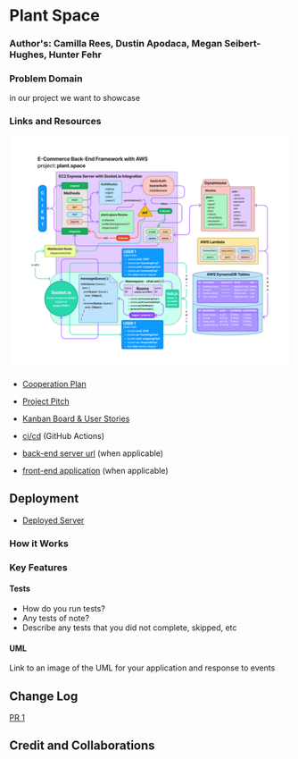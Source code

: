 # Plant Space

### Author's: Camilla Rees, Dustin Apodaca, Megan Seibert-Hughes, Hunter Fehr

### Problem Domain  
in our project we want to showcase

### Links and Resources

![UML, Domain Model, and Database Schema](./plantspaceUML.png)

- [Cooperation Plan](https://github.com/CHSMD/plant.space/blob/main/documentation/cooperation-plan.md)
- [Project Pitch](https://github.com/CHSMD/plant.space/blob/main/documentation/project-pitch.md)
- [Kanban Board & User Stories](https://github.com/orgs/CHSMD/projects/1)


- [ci/cd](http://xyz.com) (GitHub Actions)
- [back-end server url](http://xyz.com) (when applicable)
- [front-end application](http://xyz.com) (when applicable)

## Deployment 
- [Deployed Server]()

### How it Works

### Key Features

#### Tests

- How do you run tests?
- Any tests of note?
- Describe any tests that you did not complete, skipped, etc

#### UML

Link to an image of the UML for your application and response to events

## Change Log

[PR 1]()

## Credit and Collaborations
